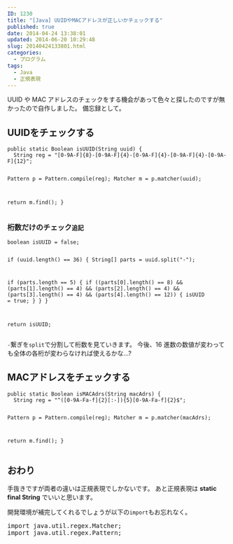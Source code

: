 ```yaml
---
ID: 1230
title: "[Java] UUIDやMACアドレスが正しいかチェックする"
published: true
date: 2014-04-24 13:38:01
updated: 2014-06-20 10:29:48
slug: 20140424133801.html
categories:
  - プログラム
tags:
  - Java
  - 正規表現
---
```


UUID や MAC アドレスのチェックをする機会があって色々と探したのですが無かったので自作しました。
備忘録として。

<!--more-->
<h2>UUIDをチェックする</h2>
<pre class="linenums language-java"><code>public static Boolean isUUID(String uuid) {
  String reg = "[0-9A-F]{8}-[0-9A-F]{4}-[0-9A-F]{4}-[0-9A-F]{4}-[0-9A-F]{12}";
  
  Pattern p = Pattern.compile(reg);
  Matcher m = p.matcher(uuid);
  
  return m.find();
}</code></pre>

<h3>桁数だけのチェック<small>追記</small></h3>
<pre class="linenums language-java"><code>boolean isUUID = false;

if (uuid.length() == 36) {
String[] parts = uuid.split("-");

if (parts.length == 5) {
if ((parts[0].length() == 8) &&
(parts[1].length() == 4) &&
(parts[2].length() == 4) &&
(parts[3].length() == 4) &&
(parts[4].length() == 12))
{
isUUID = true;
}
}
}

return isUUID;
</code></pre>
<code>-</code>繋ぎを<code>split</code>で分割して桁数を見ていきます。
今後、16 進数の数値が変わっても全体の各桁が変わらなければ使えるかな…?

<h2>MACアドレスをチェックする</h2>
<pre class="linenums language-java"><code>public static Boolean isMACAdrs(String macAdrs) {
  String reg = "^([0-9A-Fa-f]{2}[:-]){5}[0-9A-Fa-f]{2}$";
  
  Pattern p = Pattern.compile(reg);
  Matcher m = p.matcher(macAdrs);
  
  return m.find();
}</code></pre>

<h2>おわり</h2>
手抜きですが両者の違いは正規表現でしかないです。
あと正規表現は <b>static final String</b> でいいと思います。

開発環境が補完してくれるでしょうが以下の<code>import</code>もお忘れなく。

<pre>
import java.util.regex.Matcher;
import java.util.regex.Pattern;
</pre>
